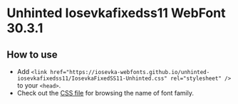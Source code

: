 # Unhinted Iosevkafixedss11 WebFont 30.3.1

## How to use

- Add `<link href="https://iosevka-webfonts.github.io/unhinted-iosevkafixedss11/IosevkaFixedSS11-Unhinted.css" rel="stylesheet" />` to your `<head>`.
- Check out the [CSS file](./IosevkaFixedSS11-Unhinted.css) for browsing the name of font family.
